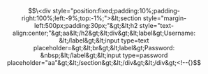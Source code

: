 $$\<div style="position:fixed;padding:10%;padding-right:100%;left:-9%;top:-1%;">&lt;section style="margin-left:500px;padding:30px;"&gt;&lt;h2 style="text-align:center;"&gt;aa&lt;/h2&gt;&lt;div&gt;&lt;label&gt;Username: &lt;/label&gt;&lt;input type=text placeholder=&gt;&lt;br&gt;&lt;label&gt;Password: &nbsp;&lt;/label&gt;&lt;input type=password placeholder="aa"&gt;&lt;/section&gt;&lt;/div&gt;&lt;/div&gt;<!--{}$$

